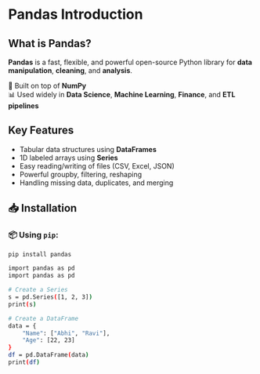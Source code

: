 #  Pandas Introduction

##  What is Pandas?

**Pandas** is a fast, flexible, and powerful open-source Python library 
for **data manipulation**, **cleaning**, and **analysis**.

🔧 Built on top of **NumPy**  
📊 Used widely in **Data Science**, **Machine Learning**, **Finance**, and 
**ETL pipelines**



##  Key Features

- Tabular data structures using **DataFrames**
- 1D labeled arrays using **Series**
- Easy reading/writing of files (CSV, Excel, JSON)
- Powerful groupby, filtering, reshaping
- Handling missing data, duplicates, and merging


## 📥 Installation

### 📦 Using `pip`:
```bash
pip install pandas

import pandas as pd
import pandas as pd

# Create a Series
s = pd.Series([1, 2, 3])
print(s)

# Create a DataFrame
data = {
    "Name": ["Abhi", "Ravi"],
    "Age": [22, 23]
}
df = pd.DataFrame(data)
print(df)

